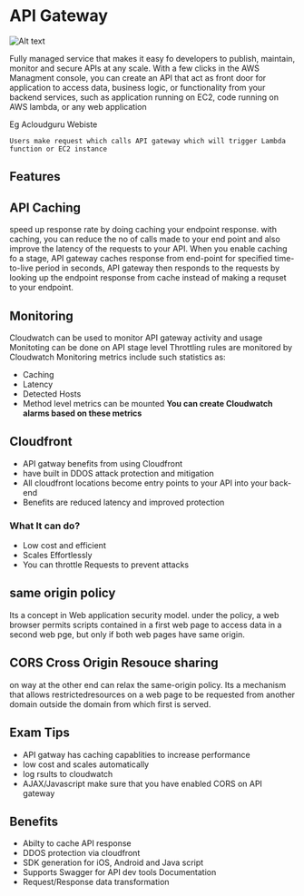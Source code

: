 # API Gateway

![Alt text](http://docs.aws.amazon.com/apigateway/latest/developerguide/images/BackplaneArch.png "API Gatway")

Fully managed service that makes it easy fo developers to publish, maintain, monitor and secure APIs at any scale.
 With a few clicks in the AWS Managment console, you can create an API that act as front door for application to access data, business logic, or functionality from your backend services, such as application running on EC2, code running on AWS lambda, or any  web application

Eg Acloudguru Webiste

```
Users make request which calls API gateway which will trigger Lambda function or EC2 instance
```
## Features

## API Caching

speed up response rate by doing caching your endpoint response. with caching, you can reduce the no of calls made to your end point and also improve the latency of the requests to your API. When you enable caching fo a stage, API gateway caches response from end-point for specified time-to-live period in seconds, API gateway then responds to the requests by looking up the endpoint response from cache instead of making a requset to your endpoint.

## Monitoring
Cloudwatch can be used to monitor API gateway activity and usage
Monitoting can be done on API stage level
Throttling rules are monitored by Cloudwatch
Monitoring metrics include such statistics as:
* Caching
* Latency
* Detected Hosts
* Method level metrics can be mounted
**You can create Cloudwatch alarms based on these metrics**

## Cloudfront
* API gatway benefits from using Cloudfront
* have built in DDOS attack protection and mitigation
* All cloudfront locations become entry points to your API into your back-end
* Benefits are reduced latency and improved protection



### What It can do?
* Low cost and efficient
* Scales Effortlessly
* You can throttle Requests to prevent attacks


## same origin policy
Its a concept in Web application security model. under the policy, a web browser permits scripts contained in a first web page to access data in a second web pge, but only if both web pages have same origin.

## CORS Cross Origin Resouce sharing
on way at the other end can relax the same-origin policy.
Its a mechanism that allows restrictedresources on a web page to be requested from another domain outside the domain from which first is served.

## Exam Tips
* API gatway has caching capablities to increase performance
* low cost and scales automatically
* log rsults to cloudwatch
* AJAX/Javascript make sure that you have enabled CORS on API gateway

## Benefits

* Abilty to cache API response
* DDOS protection via cloudfront
* SDK generation for iOS, Android and Java script
* Supports Swagger for API dev tools Documentation
* Request/Response data transformation

